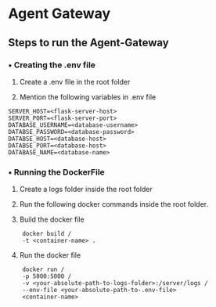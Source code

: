 # Agent Gateway

## Steps to run the Agent-Gateway

### • Creating the .env file

1. Create a .env file in the root folder

2. Mention the following variables in .env file

```
SERVER_HOST=<flask-server-host>
SERVER_PORT=<flask-server-port>
DATABASE_USERNAME=<database-username>
DATABSE_PASSWORD=<database-password>
DATABSE_HOST=<database-host>
DATABSE_PORT=<database-host>
DATABASE_NAME=<database-name>
```

### • Running the DockerFile
1. Create a logs folder inside the root folder

2. Run the following docker commands inside the root folder.

3. Build the docker file 

```  
    docker build /
    -t <container-name> . 
```

4. Run the docker file 

```
    docker run /
    -p 5000:5000 /
    -v <your-absolute-path-to-logs-folder>:/server/logs /
    --env-file <your-absolute-path-to-.env-file>
    <container-name>
```
